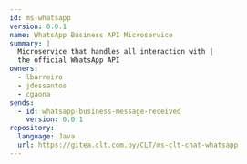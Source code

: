 ```yaml
---
id: ms-whatsapp
version: 0.0.1
name: WhatsApp Business API Microservice
summary: |
  Microservice that handles all interaction with |
  the official WhatsApp API
owners:
  - lbarreiro
  - jdossantos
  - cgaona
sends:
  - id: whatsapp-business-message-received
    version: 0.0.1
repository:
  language: Java
  url: https://gitea.clt.com.py/CLT/ms-clt-chat-whatsapp
---
```


